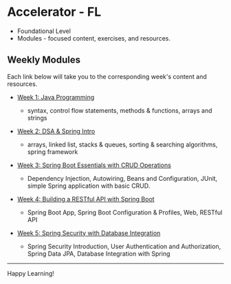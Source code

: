 # Accelerator  - FL
* Foundational Level
* Modules - focused content, exercises, and resources.

## Weekly Modules

Each link below will take you to the corresponding week's content and resources.

- [Week 1: Java Programming](./wk-1/README.md)
    - syntax, control flow statements, methods & functions, arrays and strings
- [Week 2: DSA & Spring Intro](./wk-2/README.md)
    - arrays, linked list, stacks & queues, sorting & searching algorithms, spring framework

- [Week 3: Spring Boot Essentials with CRUD Operations](./wk-3/README.md)
    - Dependency Injection, Autowiring, Beans and Configuration, JUnit, simple Spring application with basic CRUD.

- [Week 4: Building a RESTful API with Spring Boot ](./wk-4/README.md)
    - Spring Boot App, Spring Boot Configuration & Profiles, Web, RESTful API

- [Week 5: Spring Security with Database Integration](./wk-5/README.md)
    - Spring Security Introduction, User Authentication and Authorization, Spring Data JPA, Database Integration with Spring  



---

Happy Learning!
